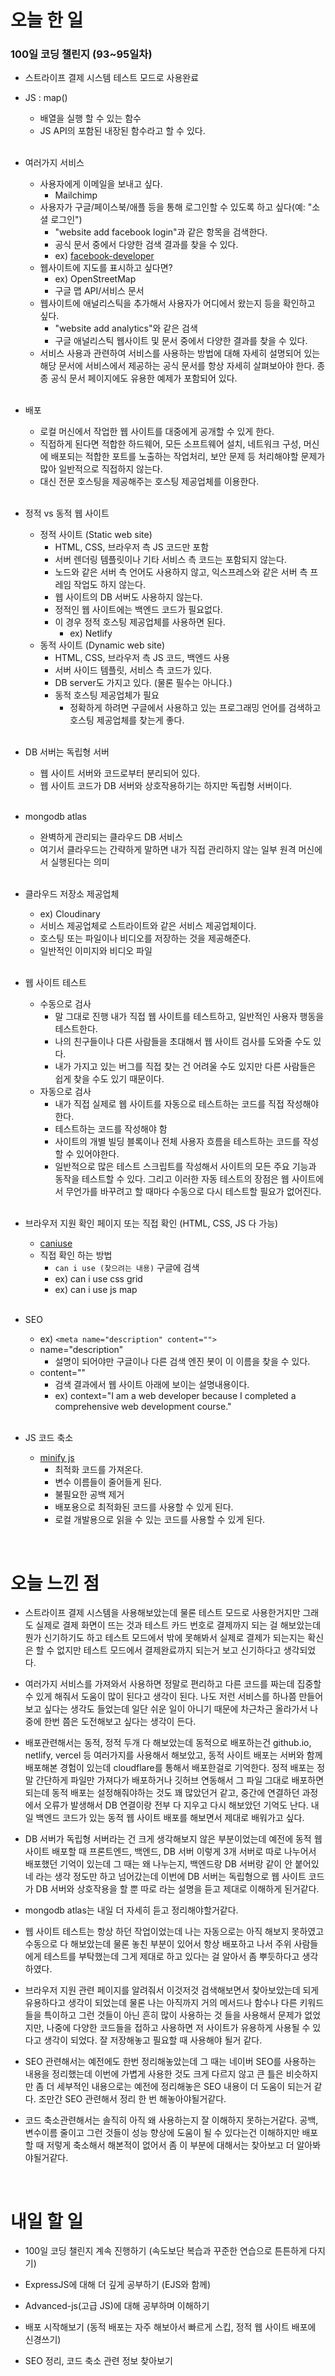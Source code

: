 # 오늘 한 일

### 100일 코딩 챌린지 (93~95일차)

- 스트라이프 결제 시스템 테스트 모드로 사용완료

- JS : map()

  - 배열을 실행 할 수 있는 함수
  - JS API의 포함된 내장된 함수라고 할 수 있다.

  <br />

- 여러가지 서비스

  - 사용자에게 이메일을 보내고 싶다.
    - Mailchimp
  - 사용자가 구글/페이스북/애플 등을 통해 로그인할 수 있도록 하고 싶다(예: "소셜 로그인")
    - "website add facebook login"과 같은 항목을 검색한다.
    - 공식 문서 중에서 다양한 검색 결과를 찾을 수 있다.
    - ex) [facebook-developer](https://developers.facebook.com/docs/facebook-login/)
  - 웹사이트에 지도를 표시하고 싶다면?
    - ex) OpenStreetMap
    - 구글 맵 API/서비스 문서
  - 웹사이트에 애널리스틱을 추가해서 사용자가 어디에서 왔는지 등을 확인하고 싶다.
    - "website add analytics"와 같은 검색
    - 구글 애널리스틱 웹사이트 및 문서 중에서 다양한 결과를 찾을 수 있다.
  - 서비스 사용과 관련하여 서비스를 사용하는 방법에 대해 자세히 설명되어 있는 해당 문서에 서비스에서 제공하는 공식 문서를 항상 자세히 살펴보아야 한다. 종종 공식 문서 페이지에도 유용한 예제가 포함되어 있다.

  <br />

- 배포

  - 로컬 머신에서 작업한 웹 사이트를 대중에게 공개할 수 있게 한다.
  - 직접하게 된다면 적합한 하드웨어, 모든 소프트웨어 설치, 네트워크 구성, 머신에 배포되는 적합한 포트를 노출하는 작업처리, 보안 문제 등 처리해야할 문제가 많아 일반적으로 직접하지 않는다.
  - 대신 전문 호스팅을 제공해주는 호스팅 제공업체를 이용한다.

  <br />

- 정적 vs 동적 웹 사이트

  - 정적 사이트 (Static web site)
    - HTML, CSS, 브라우저 측 JS 코드만 포함
    - 서버 렌더링 템플릿이나 기타 서비스 측 코드는 포함되지 않는다.
    - 노드와 같은 서버 측 언어도 사용하지 않고, 익스프레스와 같은 서버 측 프레임 작업도 하지 않는다.
    - 웹 사이트의 DB 서버도 사용하지 않는다.
    - 정적인 웹 사이트에는 백엔드 코드가 필요없다.
    - 이 경우 정적 호스팅 제공업체를 사용하면 된다.
      - ex) Netlify
  - 동적 사이트 (Dynamic web site)
    - HTML, CSS, 브라우저 측 JS 코드, 백엔드 사용
    - 서버 사이드 템플릿, 서비스 측 코드가 있다.
    - DB server도 가지고 있다. (물론 필수는 아니다.)
    - 동적 호스팅 제공업체가 필요
      - 정확하게 하려면 구글에서 사용하고 있는 프로그래밍 언어를 검색하고 호스팅 제공업체를 찾는게 좋다.

  <br />

- DB 서버는 독립형 서버

  - 웹 사이트 서버와 코드로부터 분리되어 있다.
  - 웹 사이트 코드가 DB 서버와 상호작용하기는 하지만 독립형 서버이다.

  <br />

- mongodb atlas

  - 완벽하게 관리되는 클라우드 DB 서비스
  - 여기서 클라우드는 간략하게 말하면 내가 직접 관리하지 않는 일부 원격 머신에서 실행된다는 의미

  <br />

- 클라우드 저장소 제공업체

  - ex) Cloudinary
  - 서비스 제공업체로 스트라이트와 같은 서비스 제공업체이다.
  - 호스팅 또는 파일이나 비디오를 저장하는 것을 제공해준다.
  - 일반적인 이미지와 비디오 파일

  <br />

- 웹 사이트 테스트

  - 수동으로 검사
    - 말 그대로 진행 내가 직접 웹 사이트를 테스트하고, 일반적인 사용자 행동을 테스트한다.
    - 나의 친구들이나 다른 사람들을 초대해서 웹 사이트 검사를 도와줄 수도 있다.
    - 내가 가지고 있는 버그를 직접 찾는 건 어려울 수도 있지만 다른 사람들은 쉽게 찾을 수도 있기 때문이다.
  - 자동으로 검사
    - 내가 직접 실제로 웹 사이트를 자동으로 테스트하는 코드를 직접 작성해야 한다.
    - 테스트하는 코드를 작성해야 함
    - 사이트의 개별 빌딩 블록이나 전체 사용자 흐름을 테스트하는 코드를 작성할 수 있어야한다.
    - 일반적으로 많은 테스트 스크립트를 작성해서 사이트의 모든 주요 기능과 동작을 테스트할 수 있다. 그리고 이러한 자동 테스트의 장점은 웹 사이트에서 무언가를 바꾸려고 할 때마다 수동으로 다시 테스트할 필요가 없어진다.

  <br />

- 브라우저 지원 확인 페이지 또는 직접 확인 (HTML, CSS, JS 다 가능)

  - [caniuse](https://caniuse.com/)
  - 직접 확인 하는 방법
    - `can i use (찾으려는 내용)` 구글에 검색
    - ex) can i use css grid
    - ex) can i use js map

  <br />

- SEO

  - ex) `<meta name="description" content="">`
  - name="description"
    - 설명이 되어야만 구글이나 다른 검색 엔진 봇이 이 이름을 찾을 수 있다.
  - content=""
    - 검색 결과에서 웹 사이트 아래에 보이는 설명내용이다.
    - ex) context="I am a web developer because I completed a comprehensive web development course."

  <br />

- JS 코드 축소

  - [minify js](https://minify-js.com/)
    - 최적화 코드를 가져온다.
    - 변수 이름들이 줄어들게 된다.
    - 불필요한 공백 제거
    - 배포용으로 최적화된 코드를 사용할 수 있게 된다.
    - 로컬 개발용으로 읽을 수 있는 코드를 사용할 수 있게 된다.

<br />

# 오늘 느낀 점

- 스트라이프 결제 시스템을 사용해보았는데 물론 테스트 모드로 사용한거지만 그래도 실제로 결제 화면이 뜨는 것과 테스트 카드 번호로 결제까지 되는 걸 해보았는데 뭔가 신기하기도 하고 테스트 모드에서 밖에 못해봐서 실제로 결제가 되는지는 확신은 할 수 없지만 테스트 모드에서 결제완료까지 되는거 보고 신기하다고 생각되었다.

- 여러가지 서비스를 가져와서 사용하면 정말로 편리하고 다른 코드를 짜는데 집중할 수 있게 해줘서 도움이 많이 된다고 생각이 된다. 나도 저런 서비스를 하나쯤 만들어보고 싶다는 생각도 들었는데 일단 쉬운 일이 아니기 때문에 차근차근 올라가서 나중에 한번 쯤은 도전해보고 싶다는 생각이 든다.

- 배포관련해서는 동적, 정적 두개 다 해보았는데 동적으로 배포하는건 github.io, netlify, vercel 등 여러가지를 사용해서 해보았고, 동적 사이트 배포는 서버와 함께 배포해본 경험이 있는데 cloudflare를 통해서 배포한걸로 기억한다. 정적 배포는 정말 간단하게 파일만 가져다가 배포하거나 깃허브 연동해서 그 파일 그대로 배포하면 되는데 동적 배포는 설정해줘야하는 것도 꽤 많았던거 같고, 중간에 연결하던 과정에서 오류가 발생해서 DB 연결이랑 전부 다 지우고 다시 해보았던 기억도 난다. 내일 백엔드 코드가 있는 동적 웹 사이트 배포를 해보면서 제대로 배워가고 싶다.

- DB 서버가 독립형 서버라는 건 크게 생각해보지 않은 부분이었는데 예전에 동적 웹 사이트 배포할 때 프론트엔드, 백엔드, DB 서버 이렇게 3개 서버로 따로 나누어서 배포했던 기억이 있는데 그 때는 왜 나누는지, 백엔드랑 DB 서버랑 같이 안 붙어있네 라는 생각 정도만 하고 넘어갔는데 이번에 DB 서버는 독립형으로 웹 사이트 코드가 DB 서버와 상호작용을 할 뿐 따로 라는 설명을 듣고 제대로 이해하게 된거같다.

- mongodb atlas는 내일 더 자세히 듣고 정리해야할거같다.

- 웹 사이트 테스트는 항상 하던 작업이었는데 나는 자동으로는 아직 해보지 못하였고 수동으로 다 해보았는데 물론 놓친 부분이 있어서 항상 배포하고 나서 주위 사람들에게 테스트를 부탁했는데 그게 제대로 하고 있다는 걸 알아서 좀 뿌듯하다고 생각하였다.

- 브라우저 지원 관련 페이지를 알려줘서 이것저것 검색해보면서 찾아보았는데 되게 유용하다고 생각이 되었는데 물론 나는 아직까지 거의 메서드나 함수나 다른 키워드들을 특이하고 그런 것들이 아닌 흔히 많이 사용하는 것 들을 사용해서 문제가 없었지만, 나중에 다양한 코드들을 접하고 사용하면 저 사이트가 유용하게 사용될 수 있다고 생각이 되었다. 잘 저장해놓고 필요할 때 사용해야 될거 같다.

- SEO 관련해서는 예전에도 한번 정리해놓았는데 그 때는 네이버 SEO를 사용하는 내용을 정리했는데 이번에 가볍게 사용한 것도 크게 다르지 않고 큰 틀은 비슷하지만 좀 더 세부적인 내용으로는 예전에 정리해놓은 SEO 내용이 더 도움이 되는거 같다. 조만간 SEO 관련해서 정리 한 번 해놓아야될거같다.

- 코드 축소관련해서는 솔직히 아직 왜 사용하는지 잘 이해하지 못하는거같다. 공백, 변수이름 줄이고 그런 것들이 성능 향상에 도움이 될 수 있다는건 이해하지만 배포할 때 저렇게 축소해서 해본적이 없어서 좀 이 부분에 대해서는 찾아보고 더 알아봐야될거같다.

<br />

# 내일 할 일

- 100일 코딩 챌린지 계속 진행하기 (속도보단 복습과 꾸준한 연습으로 튼튼하게 다지기)

- ExpressJS에 대해 더 깊게 공부하기 (EJS와 함께)

- Advanced-js(고급 JS)에 대해 공부하며 이해하기

- 배포 시작해보기 (동적 배포는 자주 해보아서 빠르게 스킵, 정적 웹 사이트 배포에 신경쓰기)

- SEO 정리, 코드 축소 관련 정보 찾아보기
